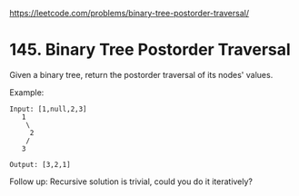 https://leetcode.com/problems/binary-tree-postorder-traversal/

# 145. Binary Tree Postorder Traversal


Given a binary tree, return the postorder traversal of its nodes' values.

Example:

```
Input: [1,null,2,3]
   1
    \
     2
    /
   3

Output: [3,2,1]
```

Follow up: Recursive solution is trivial, could you do it iteratively?